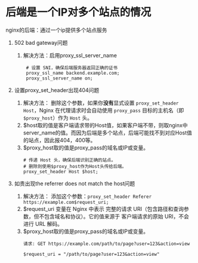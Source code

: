 # 后端是一个IP对多个站点的情况
nginx的后端：通过一个ip提供多个站点服务

1. 502 bad gateway问题
	1. 解决方法：启用proxy_ssl_server_name
		```
		 # 设置 SNI，确保后端服务器返回正确的证书
		 proxy_ssl_name backend.example.com;
		 proxy_ssl_server_name on;
		```
2. 设置proxy_set_header出现404问题
	1. 解决方法：
		删除这个参数，如果你**没有**显式设置 `proxy_set_header Host`，Nginx 在代理请求时会自动使用 `proxy_pass` 目标的主机名（即 `$proxy_host`）作为 `Host` 头。
	2. $host取的值是客户端请求带的Host值，如果客户端不带，则取nginx中server_name的值。而因为后端是多个站点，后端可能找不到对应Host值的站点，因此报404，400等。
	3. $proxy_host取的值是proxy_pass的域名或IP或变量。
		```
		# 传递 Host 头，确保后端识别正确的站点。
		# 删除则使用$proxy_host作为Host头传给后端。
		proxy_set_header Host $host;
		```

3. 如贵出现the referrer does not match the host问题
	1. 解决方法：
		添加这个参数：`proxy_set_header Referer https://example.com$request_uri;`
	2. $request_uri 变量在 Nginx 中表示 完整的请求 URI（包含路径和查询参数，但不包含域名和协议）。它的值来源于 客户端请求的原始 URI，不会进行 URL 解码。
	3. $proxy_host取的值是proxy_pass的域名或IP或变量。
		```
		请求: GET https://example.com/path/to/page?user=123&action=view

  		$request_uri = "/path/to/page?user=123&action=view"
  		```
